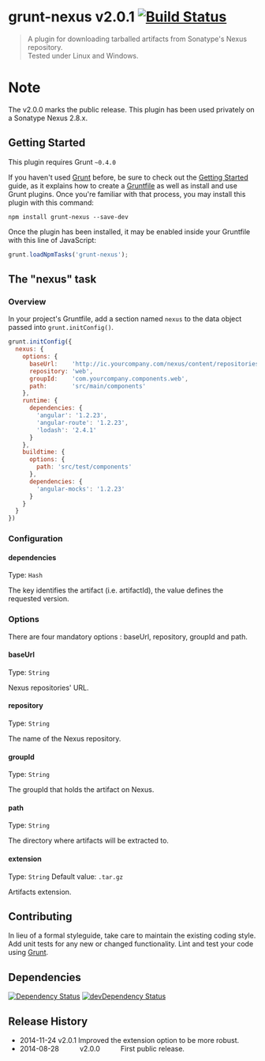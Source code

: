 # grunt-nexus v2.0.1 [![Build Status](https://travis-ci.org/antoine-richard/grunt-nexus.svg?branch=master)](https://travis-ci.org/antoine-richard/grunt-nexus)

> A plugin for downloading tarballed artifacts from Sonatype's Nexus repository.  
> Tested under Linux and Windows.

# Note
The v2.0.0 marks the public release.
This plugin has been used privately on a Sonatype Nexus 2.8.x.

## Getting Started
This plugin requires Grunt `~0.4.0`

If you haven't used [Grunt](http://gruntjs.com/) before, be sure to check out the [Getting Started](http://gruntjs.com/getting-started) guide, as it explains how to create a [Gruntfile](http://gruntjs.com/sample-gruntfile) as well as install and use Grunt plugins. Once you're familiar with that process, you may install this plugin with this command:

```shell
npm install grunt-nexus --save-dev
```

Once the plugin has been installed, it may be enabled inside your Gruntfile with this line of JavaScript:

```js
grunt.loadNpmTasks('grunt-nexus');
```

## The "nexus" task

### Overview
In your project's Gruntfile, add a section named `nexus` to the data object passed into `grunt.initConfig()`.

```js
grunt.initConfig({
  nexus: {
    options: {
      baseUrl:    'http://ic.yourcompany.com/nexus/content/repositories',
      repository: 'web',
      groupId:    'com.yourcompany.components.web',
      path:       'src/main/components'
    },
    runtime: {
      dependencies: {
        'angular': '1.2.23',
        'angular-route': '1.2.23',
        'lodash': '2.4.1'
      }
    },
    buildtime: {
      options: {
        path: 'src/test/components'
      },
      dependencies: {
        'angular-mocks': '1.2.23'
      }
    }
  }
})
```

### Configuration

#### dependencies
Type: `Hash`

The key identifies the artifact (i.e. artifactId), the value defines the requested version.

### Options
There are four mandatory options : baseUrl, repository, groupId and path.

#### baseUrl
Type: `String`

Nexus repositories' URL.

#### repository
Type: `String`

The name of the Nexus repository.

#### groupId
Type: `String`

The groupId that holds the artifact on Nexus.

#### path
Type: `String`

The directory where artifacts will be extracted to.

#### extension
Type: `String`
Default value: `.tar.gz`

Artifacts extension.

## Contributing
In lieu of a formal styleguide, take care to maintain the existing coding style. Add unit tests for any new or changed functionality. Lint and test your code using [Grunt](http://gruntjs.com/).

## Dependencies

[![Dependency Status](https://david-dm.org/antoine-richard/grunt-nexus.svg)](https://david-dm.org/antoine-richard/grunt-nexus) 
[![devDependency Status](https://david-dm.org/antoine-richard/grunt-nexus/dev-status.svg)](https://david-dm.org/antoine-richard/grunt-nexus#info=devDependencies)

## Release History

 * 2014-11-24   v2.0.1   Improved the extension option to be more robust.
 * 2014-08-28   v2.0.0   First public release.
